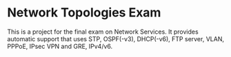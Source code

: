 # Network Topologies Exam
This is a project for the final exam on Network Services. It provides automatic support that uses STP, OSPF(-v3), DHCP(-v6), FTP server, VLAN, PPPoE, IPsec VPN and GRE, IPv4/v6.
